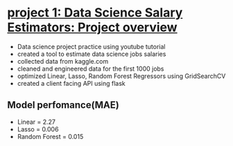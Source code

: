 # [project 1: Data Science Salary Estimators: Project overview](https://github.com/Ne04ever/da_salary_project)
* Data science project practice using youtube tutorial
* created a tool to estimate data science jobs salaries
* collected data from kaggle.com
* cleaned and engineered data for the first 1000 jobs
* optimized Linear, Lasso, Random Forest Regressors using GridSearchCV
* created a client facing API using flask
## Model perfomance(MAE)
* Linear = 2.27
* Lasso = 0.006
* Random Forest = 0.015


